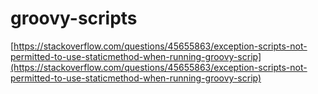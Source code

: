 # groovy-scripts

[https://stackoverflow.com/questions/45655863/exception-scripts-not-permitted-to-use-staticmethod-when-running-groovy-scrip](https://stackoverflow.com/questions/45655863/exception-scripts-not-permitted-to-use-staticmethod-when-running-groovy-scrip)<br>
